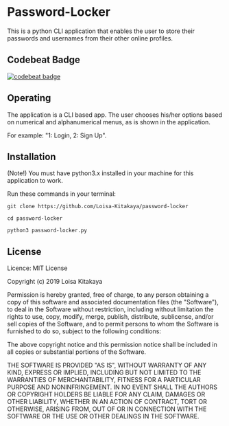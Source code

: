 # Password-Locker

This is a python CLI application that enables the user to store their passwords and usernames from their other online profiles.

## Codebeat Badge

[![codebeat badge](https://codebeat.co/badges/88604aec-bf19-49f1-bb98-a9b9e0f17fab)](https://codebeat.co/projects/github-com-loisa-kitakaya-password-locker-master)

## Operating

The application is a CLI based app. The user chooses his/her options based on numerical and alphanumerical menus, as is shown in the application.

For example: "1: Login, 2: Sign Up".

## Installation

(Note!) You must have python3.x installed in your machine for this application to work.

Run these commands in your terminal:

`git clone https://github.com/Loisa-Kitakaya/password-locker`

`cd password-locker`

`python3 password-locker.py`

## License

Licence: MIT License

Copyright (c) 2019 Loisa Kitakaya

Permission is hereby granted, free of charge, to any person obtaining a copy of this software and associated documentation files (the "Software"), to deal in the Software without restriction, including without limitation the rights to use, copy, modify, merge, publish, distribute, sublicense, and/or sell copies of the Software, and to permit persons to whom the Software is furnished to do so, subject to the following conditions:

The above copyright notice and this permission notice shall be included in all copies or substantial portions of the Software.

THE SOFTWARE IS PROVIDED "AS IS", WITHOUT WARRANTY OF ANY KIND, EXPRESS OR IMPLIED, INCLUDING BUT NOT LIMITED TO THE WARRANTIES OF MERCHANTABILITY, FITNESS FOR A PARTICULAR PURPOSE AND NONINFRINGEMENT. IN NO EVENT SHALL THE AUTHORS OR COPYRIGHT HOLDERS BE LIABLE FOR ANY CLAIM, DAMAGES OR OTHER LIABILITY, WHETHER IN AN ACTION OF CONTRACT, TORT OR OTHERWISE, ARISING FROM, OUT OF OR IN CONNECTION WITH THE SOFTWARE OR THE USE OR OTHER DEALINGS IN THE SOFTWARE.
